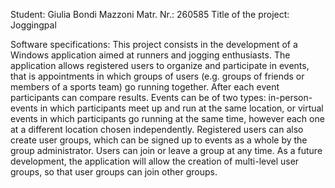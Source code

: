 Student: Giulia Bondi Mazzoni
Matr. Nr.: 260585
Title of the project: Joggingpal

Software specifications:
This project consists in the development of a Windows application aimed at runners and jogging
 enthusiasts. The application allows registered users to organize and participate in events, 
 that is appointments in which groups of users (e.g. groups of friends or members of a sports team) 
 go running together. After each event participants can compare results. Events can be of two types: 
 in-person-events in which participants meet up and run at the same location, or virtual events in 
 which participants go running at the same time, however each one at a different location chosen 
 independently. Registered users can also create user groups, which can be signed up to events as 
 a whole by the group administrator. Users can join or leave a group at any time. As a future 
 development, the application will allow the creation of multi-level user groups, so that user groups 
 can join other groups.